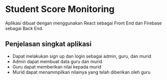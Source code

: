 # Student Score Monitoring
Aplikasi dibuat dengan menggunakan React sebagai Front End dan Firebase sebagai Back End.

## Penjelasan singkat aplikasi
- Dapat melakukan sign up dan login sebagai admin, guru, dan murid
- Admin dapat membuat data guru dan murid
- Guru dapat memberikan nilai kepada murid
- Murid dapat menammpilkan nilainya yang telah diberikan oleh guru
